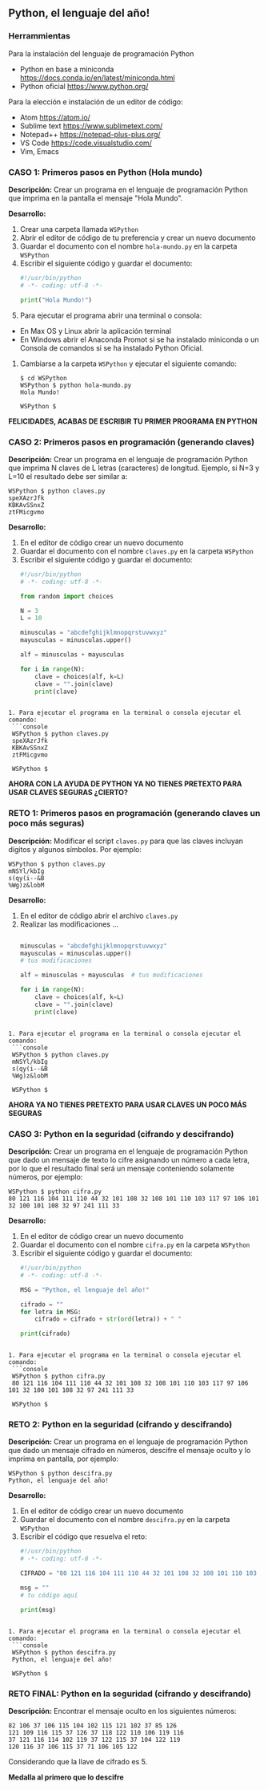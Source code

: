 ## Python, el lenguaje del año!

### Herrammientas

Para la instalación del lenguaje de programación Python

- Python en base a miniconda https://docs.conda.io/en/latest/miniconda.html
- Python oficial https://www.python.org/

Para la elección e instalación de un editor de código:

- Atom https://atom.io/
- Sublime text https://www.sublimetext.com/
- Notepad++ https://notepad-plus-plus.org/
- VS Code https://code.visualstudio.com/
- Vim, Emacs

### CASO 1: Primeros pasos en Python (Hola mundo)

__Descripción:__ Crear un programa en el lenguaje de programación Python que imprima en la pantalla el mensaje "Hola Mundo".

__Desarrollo:__
1. Crear una carpeta llamada `WSPython`
1. Abrir el editor de código de tu preferencia y crear un nuevo documento
1. Guardar el documento con el nombre `hola-mundo.py` en la carpeta `WSPython`
1. Escribir el siguiente código y guardar el documento:
   ```python
   #!/usr/bin/python
   # -*- coding: utf-8 -*-

   print("Hola Mundo!")
   ```
1. Para ejecutar el programa abrir una terminal o consola:
  - En Max OS y Linux abrir la aplicación terminal
  - En Windows abrir el Anaconda Promot si se ha instalado miniconda o un Consola de comandos si se ha instalado Python Oficial.

1. Cambiarse a la carpeta `WSPython` y ejecutar el siguiente comando:
   ```console
   $ cd WSPython
   WSPython $ python hola-mundo.py
   Hola Mundo!

   WSPython $
   ```

__FELICIDADES, ACABAS DE ESCRIBIR TU PRIMER PROGRAMA EN PYTHON__

### CASO 2: Primeros pasos en programación (generando claves)

__Descripción:__ Crear un programa en el lenguaje de programación Python que imprima N claves de L letras (caracteres) de longitud. Ejemplo, si N=3 y L=10 el resultado debe ser similar a:

   ```console
   WSPython $ python claves.py
   speXAzrJfk
   KBKAvSSnxZ
   ztFMicgvmo
   ```

__Desarrollo:__
1. En el editor de código crear un nuevo documento
1. Guardar el documento con el nombre `claves.py` en la carpeta `WSPython`
1. Escribir el siguiente código y guardar el documento:
   ```python
   #!/usr/bin/python
   # -*- coding: utf-8 -*-

   from random import choices

   N = 3
   L = 10

   minusculas = "abcdefghijklmnopqrstuvwxyz"
   mayusculas = minusculas.upper()

   alf = minusculas + mayusculas

   for i in range(N):
       clave = choices(alf, k=L)
       clave = "".join(clave)
       print(clave)
  ```

1. Para ejecutar el programa en la terminal o consola ejecutar el comando:
   ```console
   WSPython $ python claves.py
   speXAzrJfk
   KBKAvSSnxZ
   ztFMicgvmo

   WSPython $
   ```

__AHORA CON LA AYUDA DE PYTHON YA NO TIENES PRETEXTO PARA USAR CLAVES SEGURAS ¿CIERTO?__

### RETO 1: Primeros pasos en programación (generando claves un poco más seguras)

__Descripción:__ Modificar el script `claves.py` para que las claves incluyan dígitos y algunos símbolos. Por ejemplo:

   ```console
   WSPython $ python claves.py
   mNSYl/kbIg
   s(qy(i--&B
   %Wg)z&lobM
   ```

__Desarrollo:__
1. En el editor de código abrir el archivo `claves.py`
1. Realizar las modificaciones ...
   ```python

   minusculas = "abcdefghijklmnopqrstuvwxyz"
   mayusculas = minusculas.upper()
   # tus modificaciones

   alf = minusculas + mayusculas  # tus modificaciones

   for i in range(N):
       clave = choices(alf, k=L)
       clave = "".join(clave)
       print(clave)
  ```

1. Para ejecutar el programa en la terminal o consola ejecutar el comando:
   ```console
   WSPython $ python claves.py
   mNSYl/kbIg
   s(qy(i--&B
   %Wg)z&lobM

   WSPython $
   ```

__AHORA YA NO TIENES PRETEXTO PARA USAR CLAVES UN POCO MÁS SEGURAS__

### CASO 3: Python en la seguridad (cifrando y descifrando)

__Descripción:__ Crear un programa en el lenguaje de programación Python que dado un mensaje de texto lo cifre asignando un número a cada letra, por lo que el resultado final será un mensaje conteniendo solamente números, por ejemplo:

   ```console
   WSPython $ python cifra.py
   80 121 116 104 111 110 44 32 101 108 32 108 101 110 103 117 97 106 101 32 100 101 108 32 97 241 111 33
   ```

__Desarrollo:__
1. En el editor de código crear un nuevo documento
1. Guardar el documento con el nombre `cifra.py` en la carpeta `WSPython`
1. Escribir el siguiente código y guardar el documento:
   ```python
   #!/usr/bin/python
   # -*- coding: utf-8 -*-

   MSG = "Python, el lenguaje del año!"

   cifrado = ""
   for letra in MSG:
       cifrado = cifrado + str(ord(letra)) + " "

   print(cifrado)
  ```

1. Para ejecutar el programa en la terminal o consola ejecutar el comando:
   ```console
   WSPython $ python cifra.py
   80 121 116 104 111 110 44 32 101 108 32 108 101 110 103 117 97 106 101 32 100 101 108 32 97 241 111 33

   WSPython $
   ```

### RETO 2: Python en la seguridad (cifrando y descifrando)

__Descripción:__ Crear un programa en el lenguaje de programación Python que dado un mensaje cifrado en números, descifre el mensaje oculto y lo imprima en pantalla, por ejemplo:

   ```console
   WSPython $ python descifra.py
   Python, el lenguaje del año!
   ```

__Desarrollo:__
1. En el editor de código crear un nuevo documento
1. Guardar el documento con el nombre `descifra.py` en la carpeta `WSPython`
1. Escribir el código que resuelva el reto:
   ```python
   #!/usr/bin/python
   # -*- coding: utf-8 -*-

   CIFRADO = "80 121 116 104 111 110 44 32 101 108 32 108 101 110 103 117 97 106 101 32 100 101 108 32 97 241 111 33"

   msg = ""
   # tu código aquí

   print(msg)
  ```

1. Para ejecutar el programa en la terminal o consola ejecutar el comando:
   ```console
   WSPython $ python descifra.py
   Python, el lenguaje del año!

   WSPython $
   ```

### RETO FINAL: Python en la seguridad (cifrando y descifrando)

__Descripción:__ Encontrar el mensaje oculto en los siguientes números:

   ```
   82 106 37 106 115 104 102 115 121 102 37 85 126
   121 109 116 115 37 126 37 118 122 110 106 119 116
   37 121 116 114 102 119 37 122 115 37 104 122 119
   120 116 37 106 115 37 71 106 105 122
   ```

   Considerando que la llave de cifrado es 5.

__Medalla al primero que lo descifre__
